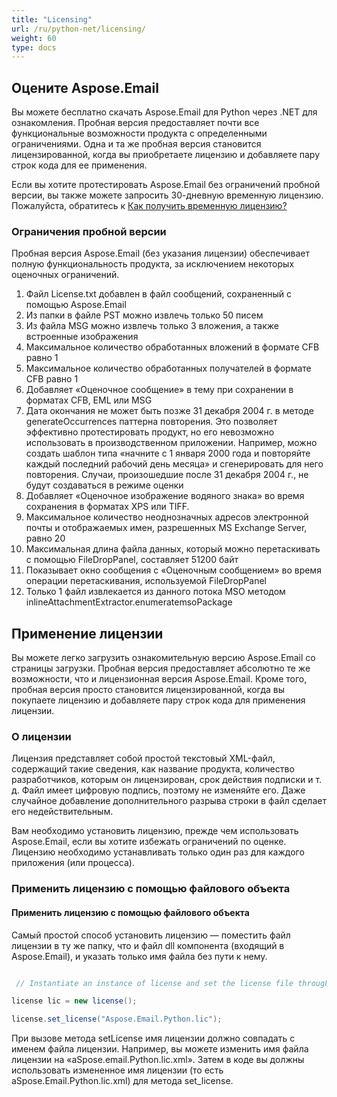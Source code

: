 ```yaml
---
title: "Licensing"
url: /ru/python-net/licensing/
weight: 60
type: docs
---
```



## **Оцените Aspose.Email**
Вы можете бесплатно скачать Aspose.Email для Python через .NET для ознакомления. Пробная версия предоставляет почти все функциональные возможности продукта с определенными ограничениями. Одна и та же пробная версия становится лицензированной, когда вы приобретаете лицензию и добавляете пару строк кода для ее применения.

Если вы хотите протестировать Aspose.Email без ограничений пробной версии, вы также можете запросить 30-дневную временную лицензию. Пожалуйста, обратитесь к [Как получить временную лицензию?](https://purchase.aspose.com/temporary-license)
### **Ограничения пробной версии**
Пробная версия Aspose.Email (без указания лицензии) обеспечивает полную функциональность продукта, за исключением некоторых оценочных ограничений.

1. Файл License.txt добавлен в файл сообщений, сохраненный с помощью Aspose.Email
1. Из папки в файле PST можно извлечь только 50 писем
1. Из файла MSG можно извлечь только 3 вложения, а также встроенные изображения
1. Максимальное количество обработанных вложений в формате CFB равно 1
1. Максимальное количество обработанных получателей в формате CFB равно 1
1. Добавляет «Оценочное сообщение» в тему при сохранении в форматах CFB, EML или MSG
1. Дата окончания не может быть позже 31 декабря 2004 г. в методе generateOccurrences паттерна повторения. Это позволяет эффективно протестировать продукт, но его невозможно использовать в производственном приложении. Например, можно создать шаблон типа «начните с 1 января 2000 года и повторяйте каждый последний рабочий день месяца» и сгенерировать для него повторения. Случаи, произошедшие после 31 декабря 2004 г., не будут создаваться в режиме оценки
1. Добавляет «Оценочное изображение водяного знака» во время сохранения в форматах XPS или TIFF.
1. Максимальное количество неоднозначных адресов электронной почты и отображаемых имен, разрешенных MS Exchange Server, равно 20
1. Максимальная длина файла данных, который можно перетаскивать с помощью FileDropPanel, составляет 51200 байт
1. Показывает окно сообщения с «Оценочным сообщением» во время операции перетаскивания, используемой FileDropPanel
1. Только 1 файл извлекается из данного потока MSO методом inlineAttachmentExtractor.enumeratemsoPackage
## **Применение лицензии**
Вы можете легко загрузить ознакомительную версию Aspose.Email со страницы загрузки. Пробная версия предоставляет абсолютно те же возможности, что и лицензионная версия Aspose.Email. Кроме того, пробная версия просто становится лицензированной, когда вы покупаете лицензию и добавляете пару строк кода для применения лицензии.
### **О лицензии**
Лицензия представляет собой простой текстовый XML-файл, содержащий такие сведения, как название продукта, количество разработчиков, которым он лицензирован, срок действия подписки и т. д. Файл имеет цифровую подпись, поэтому не изменяйте его. Даже случайное добавление дополнительного разрыва строки в файл сделает его недействительным.

Вам необходимо установить лицензию, прежде чем использовать Aspose.Email, если вы хотите избежать ограничений по оценке. Лицензию необходимо устанавливать только один раз для каждого приложения (или процесса).
### **Применить лицензию с помощью файлового объекта**
#### **Применить лицензию с помощью файлового объекта**
Самый простой способ установить лицензию — поместить файл лицензии в ту же папку, что и файл dll компонента (входящий в Aspose.Email), и указать только имя файла без пути к нему.

``` java

 // Instantiate an instance of license and set the license file through its path

license lic = new license();

license.set_license("Aspose.Email.Python.lic");

```

При вызове метода setLicense имя лицензии должно совпадать с именем файла лицензии. Например, вы можете изменить имя файла лицензии на «aSpose.email.Python.lic.xml». Затем в коде вы должны использовать измененное имя лицензии (то есть aSpose.Email.Python.lic.xml) для метода set_license.
